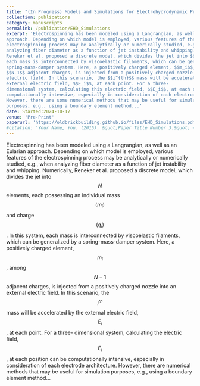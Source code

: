 ```yaml
---
title: "(In Progress) Models and Simulations for Electrohydrodynamic Processes"
collection: publications
category: manuscripts
permalink: /publication/EHD_Simulations
excerpt: 'Electrospinning has been modeled using a Langrangian, as well as an Eularian
approach. Depending on which model is employed, various features of the
electrospinning process may be analytically or numerically studied, e.g., when
analyzing fiber diameter as a function of jet instability and whipping. Numerically,
Reneker et al. proposed a discrete model, which divides the jet into $$N$$ elements, each possessing an individual mass $$(m_i)$$ and charge $$(q_i)$$. In this system,
each mass is interconnected by viscoelastic filaments, which can be generalized by a
spring-mass-damper system. Here, a positively charged element, $$m_i$$, among
$$N-1$$ adjacent charges, is injected from a positively charged nozzle into an external
electric field. In this scenario, the $$i^{th}$$ mass will be accelerated by the
external electric field, $$E_i$$, at each point. For a three-
dimensional system, calculating this electric field, $$E_i$$, at each coordinate can be
computationally intensive, especially in consideration of each electrode architecture.
However, there are some numerical methods that may be useful for simulation
purposes, e.g., using a boundary element method...'
date: Started:2024-10-17
venue: 'Pre-Print'
paperurl: 'https://oldbrickbuilding.github.io/files/EHD_Simulations.pdf'
#citation: 'Your Name, You. (2015). &quot;Paper Title Number 3.&quot; <i>Journal 1</i>. 1(3).'
---
```

Electrospinning has been modeled using a Langrangian, as well as an Eularian
approach. Depending on which model is employed, various features of the
electrospinning process may be analytically or numerically studied, e.g., when
analyzing fiber diameter as a function of jet instability and whipping. Numerically,
Reneker et al. proposed a discrete model, which divides the jet into $$N$$ elements, each possessing an individual mass $$(m_i)$$ and charge $$(q_i)$$. In this system,
each mass is interconnected by viscoelastic filaments, which can be generalized by a
spring-mass-damper system. Here, a positively charged element, $$m_i$$, among
$$N-1$$ adjacent charges, is injected from a positively charged nozzle into an external
electric field. In this scenario, the $$i^{th}$$ mass will be accelerated by the
external electric field, $$E_i$$, at each point. For a three-
dimensional system, calculating the electric field, $$E_i$$, at each position can be
computationally intensive, especially in consideration of each electrode architecture.
However, there are numerical methods that may be useful for simulation
purposes, e.g., using a boundary element method...
